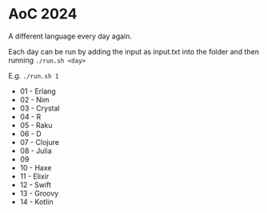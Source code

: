 # AoC 2024

A different language every day again.

Each day can be run by adding the input as input.txt into the <day> folder and then running
```./run.sh <day>```

E.g. ```./run.sh 1```

* 01 - Erlang
* 02 - Nim
* 03 - Crystal
* 04 - R
* 05 - Raku
* 06 - D
* 07 - Clojure
* 08 - Julia
* 09
* 10 - Haxe
* 11 - Elixir
* 12 - Swift
* 13 - Groovy
* 14 - Kotlin
